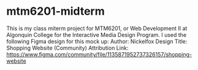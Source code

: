 # mtm6201-midterm

This is my class miterm project for MTM6201, or Web Development II at Algonquin College for the Interactive Media Design Program. 
I used the following Figma design for this mock up:
Author: Nickelfox Design
Title: Shopping Website (Community)
Attribution Link: https://www.figma.com/community/file/1135871952737326157/shopping-website 
